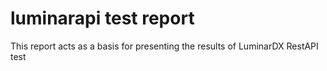 # luminarapi test report

This report acts as a basis for presenting the results of LuminarDX RestAPI test
